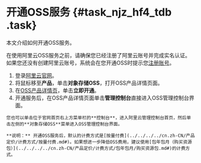 # 开通OSS服务 {#task_njz_hf4_tdb .task}

本文介绍如何开通OSS服务。

在使用阿里云OSS服务之前，请确保您已经注册了阿里云账号并完成实名认证。如果您还没有创建阿里云账号，系统会在您开通OSS时提示您[注册账号](https://account.aliyun.com/register/register.htm?spm=a2c45.11132027.495613.5.57577fec5LicwM)。

1.   登录[阿里云官网](https://www.aliyun.com)。 
2.  将鼠标移至**产品**，单击**对象存储OSS**，打开OSS产品详情页面。 
3.  在[OSS产品详情页](https://www.aliyun.com/product/oss)，单击**立即开通**。 
4.   开通服务后，在OSS产品详情页面单击**管理控制台**直接进入OSS管理控制台界面。 

    您也可以单击位于官网首页右上方菜单栏的**控制台**，进入阿里云管理控制台首页，然后单击左侧的**对象存储OSS**菜单进入OSS管理控制台界面。

    **说明：** 开通OSS服务后，默认的计费方式是[按量付费](../../../../cn.zh-CN/产品定价/计费方式/按量付费.md#)。如果想进一步降低OSS费用，建议使用[包年包月（购买资源包）](../../../../cn.zh-CN/产品定价/计费方式/包年包月/购买资源包.md#)的计费方式。


